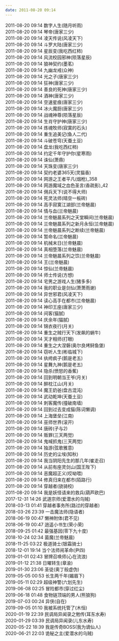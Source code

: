 ```yaml
---
date: 2011-08-20 09:14
---
```

2011-08-20	09:14	数字人生(随月听雨)  
2011-08-20	09:14	琴帝(唐家三少)  
2011-08-20	09:14	凌天传说(风凌天下)  
2011-08-20	09:14	斗罗大陆(唐家三少)  
2011-08-20	09:14	星辰变(我吃西红柿)  
2011-08-20	09:14	风流校园邪神(陨落星辰)  
2011-08-20	09:14	狼神契约(墨茗)  
2011-08-20	09:14	九幽龙戒(众神)  
2011-08-20	09:14	光之子(唐家三少)  
2011-08-20	09:14	狂神(唐家三少)  
2011-08-20	09:14	善良的死神(唐家三少)  
2011-08-20	09:14	酒神(唐家三少)  
2011-08-20	09:14	空速星痕(唐家三少)  
2011-08-20	09:14	冰火魔厨(唐家三少)  
2011-08-20	09:14	战魂神尊(陨落星辰)  
2011-08-20	09:14	生肖守护神(唐家三少)  
2011-08-20	09:14	炼魂牧师(寂寞的石头)  
2011-08-20	09:14	重生追美记(鱼人二代)  
2011-08-20	09:14	斗破苍穹(天蚕土豆)  
2011-08-20	09:14	盘龙(我吃西红柿)  
2011-08-20	09:14	约定千年守护你(星寒雨)  
2011-08-20	09:14	诛仙(萧鼎)  
2011-08-20	09:14	天珠变(唐家三少)  
2011-08-20	09:14	契约老婆365天(灵猫香)  
2011-08-20	09:14	网游之王者平凡(烟枪)_358  
2011-08-20	09:14	网游魔域之血色圣言(香疏影)_42  
2011-08-20	09:14	佣兵天下(说不得大师)  
2011-08-20	09:14	死灵法师(晴空一板砖)  
2011-08-20	09:14	高手寂寞江湖部(兰帝魅晨)  
2011-08-20	09:14	情与血(兰帝魅晨)  
2011-08-20	09:14	兰帝魅晨系列之天堂瞬间(兰帝魅晨)  
2011-08-20	09:14	兰帝魅晨系列之新月永恒(兰帝魅晨)  
2011-08-20	09:14	兰帝魅晨系列之断续(兰帝魅晨)  
2011-08-20	09:14	暂命名(兰帝魅晨)  
2011-08-20	09:14	机械末日(兰帝魅晨)  
2011-08-20	09:14	真相堕落(兰帝魅晨)  
2011-08-20	09:14	兰帝魅晨系列之饮(兰帝魅晨)  
2011-08-20	09:14	王(兰帝魅晨)  
2011-08-20	09:14	惊仙(兰帝魅晨)  
2011-08-20	09:14	师士传说(方想)  
2011-08-20	09:14	宅男之游戏人生(猪多多)  
2011-08-20	09:14	我的职业是剑仙(萧萧雨谢)  
2011-08-20	09:14	异世邪君(风凌天下)  
2011-08-20	09:14	读心高手在都市(兰帝魅晨)  
2011-08-20	09:14	神印王座(唐家三少)  
2011-08-20	09:14	间客(猫腻)  
2011-08-20	09:14	庆余年(猫腻)  
2011-08-20	09:14	锦衣夜行(月关)  
2011-08-20	09:14	重生之贼行天下(发飙的蜗牛)  
2011-08-20	09:14	天才相师(打眼)  
2011-08-20	09:14	重生之大涅磐(奥尔良烤鲟鱼堡)  
2011-08-20	09:14	窃听人生(彬临城下)  
2011-08-20	09:14	纨绔疯子(鹅是老五)  
2011-08-20	09:14	星舞九神(鹅是老五)  
2011-08-20	09:14	隐杀(愤怒的香蕉)  
2011-08-20	09:14	回到明朝当王爷(月关)  
2011-08-20	09:14	醉枕江山(月关)  
2011-08-20	09:14	魔王奶爸(盘古混沌)  
2011-08-20	09:14	武动乾坤(天蚕土豆)  
2011-08-20	09:14	刺客魔传(撞破南墙)  
2011-08-20	09:14	回到过去变成猫(陈词懒调)  
2011-08-20	09:14	上海堡垒(江南)  
2011-08-20	09:14	巫师世界(滚开)  
2011-08-20	09:14	唐砖(孑与2)  
2011-08-20	09:14	贩罪(三天两觉)  
2011-08-20	09:14	鬼喊抓鬼(三天两觉)  
2011-08-20	09:14	独游(弦歌雅意)  
2011-08-20	09:14	历史的尘埃(知秋)  
2011-08-20	09:14	我当阴阳先生的那几年(崔走召)  
2011-08-20	09:14	从前有座灵剑山(国王陛下)  
2011-08-20	09:14	恶魔超正义(哎呦喂)  
2011-08-20	09:14	修真归来在都市(陌路行)  
2011-08-20	09:14	穿越者(骁骑校)  
2011-08-20	09:14	我是妖怪请来的救兵(葫芦欧巴)  
2017-12-31	14:26	武道宗师(爱潜水的乌贼)  
2018-03-13	01:41	穿越者事务所(路过的穿越者)  
2018-03-26	23:39	一击魔法师(隐语者)  
2018-06-19	00:47	懒神附体(君不见)  
2018-06-19	00:47	逍遥小书生(荣小荣)  
2018-09-25	01:42	最强基因(零下九十度)  
2018-10-24	02:34	菌魔(兰帝魅晨)  
2018-11-25	03:22	极道骑士(银霜骑士)  
2018-12-01	19:14	当个法师闹革命(尹四)  
2019-01-01	02:43	冒牌召唤师(心在流浪)  
2019-01-12	21:38	日曜转生(章渝)  
2019-01-30	23:06	圣徒(奥丁般虚伪)  
2019-05-05	00:53	长生两千年(媚眉下)  
2019-05-11	02:29	超级神警(六划先生)  
2019-06-08	02:25	冒险都市(穿过红尘)  
2019-06-18	01:48	食物链顶端的男人(熊狼狗)  
2019-07-03	00:24	异侠(自在)  
2019-09-05	01:10	我被系统托管了(木恒)  
2020-01-19	22:39	民调局异闻录之勉传(耳东水寿)  
2020-01-29	03:39	民调局异闻录(儿东水寿)  
2020-05-22	18:39	我是传奇BOSS(我为谪仙人)  
2020-06-21  22:03 诡秘之主(爱潜水的乌贼)
